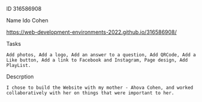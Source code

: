 ID 316586908 

Name Ido Cohen

https://web-development-environments-2022.github.io/316586908/

Tasks

    Add photos, Add a logo, Add an answer to a question, Add QRCode, Add a Like button, Add a link to Facebook and Instagram, Page design, Add PlayList.

Descrption
 
    I chose to build the Website with my mother - Ahova Cohen, and worked collaboratively with her on things that were important to her. 

